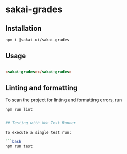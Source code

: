 # sakai-grades

## Installation

```bash
npm i @sakai-ui/sakai-grades
```

## Usage

```html

<sakai-grades></sakai-grades>

```

## Linting and formatting

To scan the project for linting and formatting errors, run

```bash
npm run lint


## Testing with Web Test Runner

To execute a single test run:

```bash
npm run test
```
